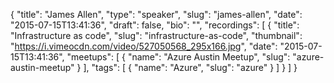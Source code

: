 {
  "title": "James Allen",
  "type": "speaker",
  "slug": "james-allen",
  "date": "2015-07-15T13:41:36",
  "draft": false,
  "bio": "",
  "recordings": [
    {
      "title": "Infrastructure as code",
      "slug": "infrastructure-as-code",
      "thumbnail": "https://i.vimeocdn.com/video/527050568_295x166.jpg",
      "date": "2015-07-15T13:41:36",
      "meetups": [
        {
          "name": "Azure Austin Meetup",
          "slug": "azure-austin-meetup"
        }
      ],
      "tags": [
        {
          "name": "Azure",
          "slug": "azure"
        }
      ]
    }
  ]
}